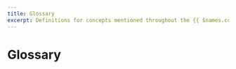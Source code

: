 ```yaml
---
title: Glossary
excerpt: Definitions for concepts mentioned throughout the {{ $names.company.lower }} documentation
---
```


# Glossary

<!-- No one should be seeing this page -->
<!-- Instead this page is redirected to https://handbook.balena.io/glossary directly using redirects.txt file -->